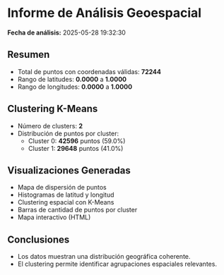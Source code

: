# Informe de Análisis Geoespacial

**Fecha de análisis:** 2025-05-28 19:32:30

## Resumen

- Total de puntos con coordenadas válidas: **72244**
- Rango de latitudes: **0.0000** a **1.0000**
- Rango de longitudes: **0.0000** a **1.0000**

## Clustering K-Means

- Número de clusters: **2**
- Distribución de puntos por cluster:
  - Cluster 0: **42596** puntos (59.0%)
  - Cluster 1: **29648** puntos (41.0%)

## Visualizaciones Generadas

- Mapa de dispersión de puntos
- Histogramas de latitud y longitud
- Clustering espacial con K-Means
- Barras de cantidad de puntos por cluster
- Mapa interactivo (HTML)

## Conclusiones

- Los datos muestran una distribución geográfica coherente.
- El clustering permite identificar agrupaciones espaciales relevantes.
